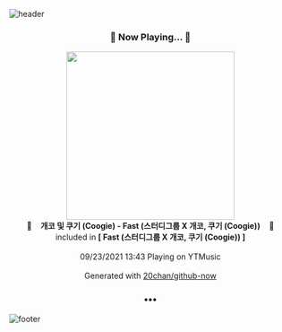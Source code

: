 ![header](https://capsule-render.vercel.app/api?type=wave&height=170&section=header&text=Hi.%20I'm%20SHIFT&fontColor=090707&fontAlignX=45&fontAlignY=65&fontSize=100)

<h3 align="center">🎵 Now Playing... 🎵</h3>
<p align="center">
  <a href="https://music.youtube.com/watch?v=i9tTgiTmwHs">
    <img width="300" src="https://lh3.googleusercontent.com/AE9gEnIckTvSrGBti35UklRbhlHHcwA0dRJl-K8MA9lun4GicTj9jqnCSPwpviyW3eItW-OXZt-yXq-s9A">
  </a>
  <br>
  🎵&nbsp&nbsp&nbsp <b>개코 및 쿠기 (Coogie) - Fast (스터디그룹 X 개코, 쿠기 (Coogie))</b> &nbsp&nbsp&nbsp🎵
  <br>
  included in <b>[ Fast (스터디그룹 X 개코, 쿠기 (Coogie)) ]</b>
  
  <br />
  <br />
  09/23/2021 13:43 Playing on YTMusic
  <br />
  <br />
  Generated with <a href="https://github.com/20chan/github-now">20chan/github-now</a>
</p>

<h3 align="center">•••</h3>

![footer](https://capsule-render.vercel.app/api?type=wave&height=150&section=footer)
